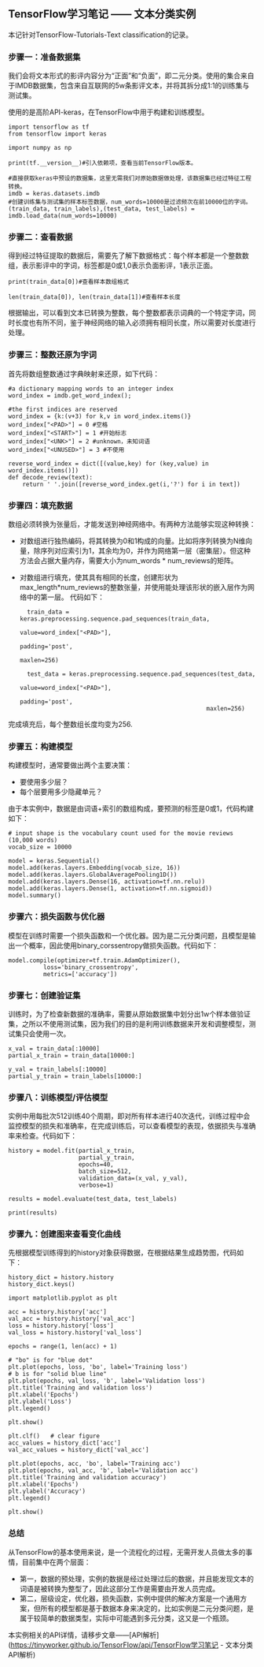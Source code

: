 ## TensorFlow学习笔记 —— 文本分类实例 ##
本记针对TensorFlow-Tutorials-Text classification的记录。

### 步骤一：准备数据集
我们会将文本形式的影评内容分为“正面”和“负面”，即二元分类。使用的集合来自于IMDB数据集，包含来自互联网的5w条影评文本，并将其拆分成1:1的训练集与测试集。

使用的是高阶API-keras，在TensorFlow中用于构建和训练模型。
	
	import tensorflow as tf
	from tensorflow import keras
	
	import numpy as np
	
	print(tf.__version__)#引入依赖项，查看当前TensorFlow版本。
	
	#直接获取keras中预设的数据集，这里无需我们对原始数据做处理，该数据集已经过特征工程转换。
	imdb = keras.datasets.imdb
	#创建训练集与测试集的样本标签数据，num_words=10000是过滤频次在前10000位的字词。
	(train_data, train_labels),(test_data, test_labels) = imdb.load_data(num_words=10000)
	


### 步骤二：查看数据
得到经过特征提取的数据后，需要先了解下数据格式：每个样本都是一个整数数组，表示影评中的字词，标签都是0或1,0表示负面影评，1表示正面。

	print(train_data[0])#查看样本数组格式
	
	len(train_data[0]), len(train_data[1])#查看样本长度

根据输出，可以看到文本已转换为整数，每个整数都表示词典的一个特定字词，同时长度也有所不同，鉴于神经网络的输入必须拥有相同长度，所以需要对长度进行处理。

### 步骤三：整数还原为字词 
首先将数组整数通过字典映射来还原，如下代码：
	
	#a dictionary mapping words to an integer index
	word_index = imdb.get_word_index();

	#the first indices are reserved
	word_index = {k:(v+3) for k,v in word_index.items()}
	word_index["<PAD>"] = 0 #空格
	word_index["<START>"] = 1 #开始标志
	word_index["<UNK>"] = 2 #unknown，未知词语
	word_index["<UNUSED>"] = 3 #不使用
	
	reverse_word_index = dict([(value,key) for (key,value) in word_index.items()])
	def decode_review(text):
	    return ' '.join([reverse_word_index.get(i,'?') for i in text])

### 步骤四：填充数据
数组必须转换为张量后，才能发送到神经网络中。有两种方法能够实现这种转换： 

- 对数组进行独热编码，将其转换为0和1构成的向量。比如将序列转换为N维向量，除序列对应索引为1，其余均为0，并作为网络第一层（密集层）。但这种方法会占据大量内存，需要大小为num_words * num_reviews的矩阵。
- 对数组进行填充，使其具有相同的长度，创建形状为max_length*num_reviews的整数张量，并使用能处理该形状的嵌入层作为网络中的第一层。
代码如下：

		train_data = keras.preprocessing.sequence.pad_sequences(train_data,
		                                                        value=word_index["<PAD>"],
		                                                        padding='post',
		                                                        maxlen=256)		

		test_data = keras.preprocessing.sequence.pad_sequences(test_data,
	                                                       value=word_index["<PAD>"],
	                                                       padding='post',
	                                                       maxlen=256)
 


完成填充后，每个整数组长度均变为256.

### 步骤五：构建模型

构建模型时，通常要做出两个主要决策：

- 要使用多少层？
- 每个层要用多少隐藏单元？

由于本实例中，数据是由词语+索引的数组构成，要预测的标签是0或1，代码构建如下：

	# input shape is the vocabulary count used for the movie reviews (10,000 words)
	vocab_size = 10000
	
	model = keras.Sequential()
	model.add(keras.layers.Embedding(vocab_size, 16))
	model.add(keras.layers.GlobalAveragePooling1D())
	model.add(keras.layers.Dense(16, activation=tf.nn.relu))
	model.add(keras.layers.Dense(1, activation=tf.nn.sigmoid))
	model.summary()


### 步骤六：损失函数与优化器
模型在训练时需要一个损失函数和一个优化器。因为是二元分类问题，且模型是输出一个概率，因此使用binary_corssentropy做损失函数。代码如下：

	model.compile(optimizer=tf.train.AdamOptimizer(),
              loss='binary_crossentropy',
              metrics=['accuracy'])

### 步骤七：创建验证集
训练时，为了检查新数据的准确率，需要从原始数据集中划分出1w个样本做验证集，之所以不使用测试集，因为我们的目的是利用训练数据来开发和调整模型，测试集只会使用一次。

	x_val = train_data[:10000]
	partial_x_train = train_data[10000:]
	
	y_val = train_labels[:10000]
	partial_y_train = train_labels[10000:]

### 步骤八：训练模型/评估模型
实例中用每批次512训练40个周期，即对所有样本进行40次迭代，训练过程中会监控模型的损失和准确率，在完成训练后，可以查看模型的表现，依据损失与准确率来检查。代码如下：

	history = model.fit(partial_x_train,
	                    partial_y_train,
	                    epochs=40,
	                    batch_size=512,
	                    validation_data=(x_val, y_val),
	                    verbose=1)
	
	results = model.evaluate(test_data, test_labels)
	
	print(results)

### 步骤九：创建图来查看变化曲线
先根据模型训练得到的history对象获得数据，在根据结果生成趋势图，代码如下：

	history_dict = history.history
	history_dict.keys()
	
	import matplotlib.pyplot as plt
	
	acc = history.history['acc']
	val_acc = history.history['val_acc']
	loss = history.history['loss']
	val_loss = history.history['val_loss']
	
	epochs = range(1, len(acc) + 1)
	
	# "bo" is for "blue dot"
	plt.plot(epochs, loss, 'bo', label='Training loss')
	# b is for "solid blue line"
	plt.plot(epochs, val_loss, 'b', label='Validation loss')
	plt.title('Training and validation loss')
	plt.xlabel('Epochs')
	plt.ylabel('Loss')
	plt.legend()
	
	plt.show()
	
	plt.clf()   # clear figure
	acc_values = history_dict['acc']
	val_acc_values = history_dict['val_acc']
	
	plt.plot(epochs, acc, 'bo', label='Training acc')
	plt.plot(epochs, val_acc, 'b', label='Validation acc')
	plt.title('Training and validation accuracy')
	plt.xlabel('Epochs')
	plt.ylabel('Accuracy')
	plt.legend()
	
	plt.show()

### 总结
从TensorFlow的基本使用来说，是一个流程化的过程，无需开发人员做太多的事情，目前集中在两个层面：

- 第一，数据的预处理，实例的数据是经过处理过后的数据，并且能发现文本的词语是被转换为整型了，因此这部分工作是需要由开发人员完成。
- 第二，层级设定，优化器，损失函数，实例中提供的解决方案是一个通用方案，但所有的模型都是基于数据本身来决定的，比如实例是二元分类问题，是属于较简单的数据类型，实际中可能遇到多元分类，这又是一个瓶颈。

本实例相关的API详情，请移步文章——[API解析](https://tinyworker.github.io/TensorFlow/api/TensorFlow学习笔记 - 文本分类API解析)
